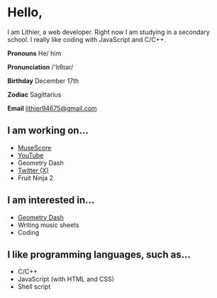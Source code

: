 # Hello,

I am Lithier, a web developer. Right now I am studying in a secondary school. I really like coding with JavaScript and C/C++.

<!-- Hope Geometry Dash 2.2 will be out soon. -->

__Pronouns__ He/ him

__Pronunciation__ /'lɪθɪər/

__Birthday__ December 17th

__Zodiac__ Sagittarius

__Email__ <lithier94675@gmail.com>

## I am working on...

- [MuseScore](https://musescore.com/user/40423489)
- [YouTube](https://youtube.com/@lithier94675)
- Geometry Dash
- [Twitter (X)](https://twitter.com/lithier94675)
- Fruit Ninja 2

## I am interested in...

- [Geometry Dash](https://robtopgames.com)
- Writing music sheets
- Coding

## I like programming languages, such as...

- C/C++
- JavaScript (with HTML and CSS)
- Shell script

